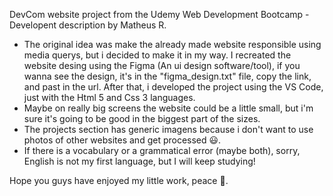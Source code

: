 DevCom website project from the Udemy Web Development Bootcamp - Developent description by Matheus R.

- The original idea was make the already made website responsible using media querys, but i decided to make it in my way. I recreated the website desing using the Figma (An ui design software/tool), if you wanna see the design, it's in the "figma_design.txt" file, copy the link, and past in the url. After that, i developed the project using the VS Code, just with the Html 5 and Css 3 languages.
- Maybe on really big screens the website could be a little small, but i'm sure it's going to be good in the biggest part of the sizes.
- The projects section has generic imagens because i don't want to use photos of other websites and get processed 😃.
- If there is a vocabulary or a grammatical error (maybe both), sorry, English is not my first language, but I will keep studying!

Hope you guys have enjoyed my little work, peace 🤘.

